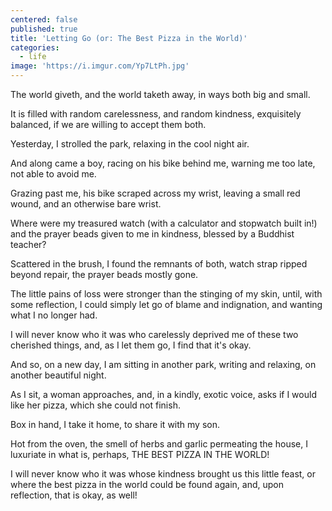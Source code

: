 ```yaml
---
centered: false
published: true
title: 'Letting Go (or: The Best Pizza in the World)'
categories:
  - life
image: 'https://i.imgur.com/Yp7LtPh.jpg'
---
```

The world giveth,
and the world taketh away,
in ways both big and small.

It is filled 
with random carelessness,
and random kindness,
exquisitely balanced,
if we are willing
to accept them both.

Yesterday,
I strolled the park, 
relaxing in the cool night air.

And along came a boy,
racing on his bike behind me,
warning me too late,
not able to avoid me.

Grazing past me,
his bike scraped across my wrist,
leaving a small red wound,
and an otherwise bare wrist.

Where were my treasured watch
(with a calculator and stopwatch built in!)
and the prayer beads
given to me in kindness,
blessed by a Buddhist teacher?

Scattered in the brush,
I found the remnants of both,
watch strap ripped beyond repair,
the prayer beads mostly gone.

The little pains of loss 
were stronger than the stinging of my skin,
until, with some reflection,
I could simply let go
of blame and indignation,
and wanting what I no longer had.

I will never know who it was
who carelessly deprived me
of these two cherished things,
and, as I let them go,
I find that it's okay.

And so, on a new day,
I am sitting in another park,
writing and relaxing,
on another beautiful night.

As I sit,
a woman approaches,
and, in a kindly, exotic voice,
asks if I would like her pizza,
which she could not finish.

Box in hand, I take it home, 
to share it with my son.

Hot from the oven,
the smell of herbs and garlic
permeating the house,
I luxuriate
in what is, perhaps,
THE BEST PIZZA IN THE WORLD!

I will never know who it was
whose kindness 
brought us this little feast,
or where the best pizza in the world
could be found again,
and, upon reflection,
that is okay,
as well!
